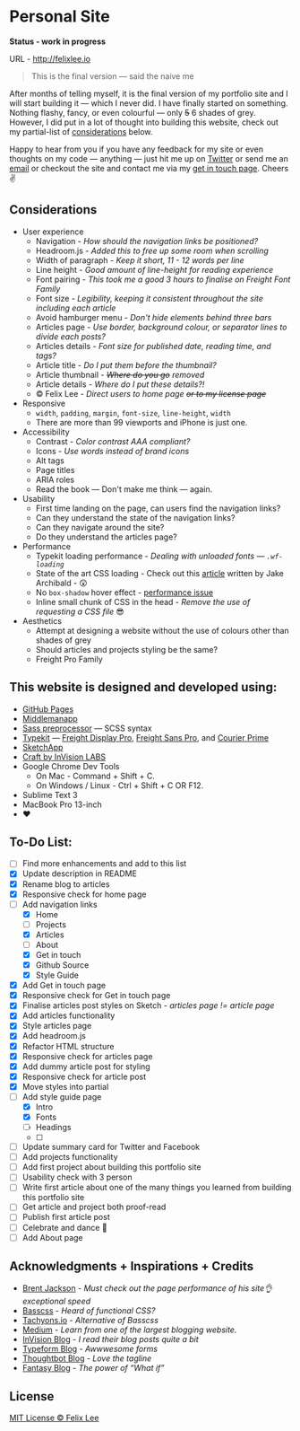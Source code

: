 # Personal Site

**Status - work in progress**

URL - http://felixlee.io

> This is the final version — said the naive me

After months of telling myself, it is the final version of my portfolio site and I will start building it — which I never did. I have finally started on something. Nothing flashy, fancy, or even colourful — only ~~5~~ 6 shades of grey. However, I did put in a lot of thought into building this website, check out my partial-list of [considerations](#considerations) below.

Happy to hear from you if you have any feedback for my site or even thoughts on my code — anything — just hit me up on [Twitter](https://twitter.com/im_felix) or send me an [email](mailto:hello@felixlee.io) or checkout the site and contact me via my [get in touch page](http://felixlee.io/get-in-touch). Cheers :v:

## Considerations

- User experience
  - Navigation - *How should the navigation links be positioned?*
  - Headroom.js - *Added this to free up some room when scrolling*
  - Width of paragraph - *Keep it short, 11 - 12 words per line*
  - Line height - *Good amount of line-height for reading experience*
  - Font pairing - *This took me a good 3 hours to finalise on Freight Font Family*
  - Font size - *Legibility, keeping it consistent throughout the site including each article*
  - Avoid hamburger menu - *Don't hide elements behind three bars*
  - Articles page - *Use border, background colour, or separator lines to divide each posts?*
  - Articles details - *Font size for published date, reading time, and tags?*
  - Article title - *Do I put them before the thumbnail?*
  - Article thumbnail - *~~Where do you go~~ removed*
  - Article details - *Where do I put these details?!*
  - © Felix Lee - *Direct users to home page ~~or to my license page~~*
- Responsive
  - `width`, `padding`, `margin`, `font-size`, `line-height`, `width`
  - There are more than 99 viewports and iPhone is just one.
- Accessibility
  - Contrast - *Color contrast AAA compliant?*
  - Icons - *Use words instead of brand icons*
  - Alt tags
  - Page titles
  - ARIA roles
  - Read the book — Don't make me think — again.
- Usability
  - First time landing on the page, can users find the navigation links?
  - Can they understand the state of the navigation links?
  - Can they navigate around the site?
  - Do they understand the articles page?
- Performance
  - Typekit loading performance - *Dealing with unloaded fonts — `.wf-loading`*
  - State of the art CSS loading - Check out this [article](https://jakearchibald.com/2016/link-in-body/) written by Jake Archibald - :astonished:
  - No `box-shadow` hover effect - [performance issue](http://tobiasahlin.com/blog/how-to-animate-box-shadow/)
  - Inline small chunk of CSS in the head - *Remove the use of requesting a CSS file* :sunglasses:
- Aesthetics
  - Attempt at designing a website without the use of colours other than shades of grey
  - Should articles and projects styling be the same?
  - Freight Pro Family

## This website is designed and developed using:

- [GitHub Pages](https://pages.github.com/)
- [Middlemanapp](https://middlemanapp.com/)
- [Sass preprocessor](http://sass-lang.com/) — SCSS syntax
- [Typekit](https://typekit.com/) — [Freight Display Pro](https://typekit.com/fonts/freight-display-pro), [Freight Sans Pro](https://typekit.com/fonts/freight-sans-pro), and [Courier Prime](https://typekit.com/fonts/courier-prime)
- [SketchApp](https://www.sketchapp.com/)
- [Craft by InVision LABS](https://www.invisionapp.com/craft)
- Google Chrome Dev Tools
  - On Mac - Command + Shift + C.
  - On Windows / Linux - Ctrl + Shift + C OR F12.
- Sublime Text 3
- MacBook Pro 13-inch
- :heart:

## To-Do List:

- [ ] Find more enhancements and add to this list
- [x] Update description in README
- [x] Rename blog to articles
- [x] Responsive check for home page
- [ ] Add navigation links
  - [x] Home
  - [ ] Projects
  - [x] Articles
  - [ ] About
  - [x] Get in touch
  - [x] Github Source
  - [x] Style Guide
- [x] Add Get in touch page
- [x] Responsive check for Get in touch page
- [x] Finalise articles post styles on Sketch - *articles page != article page*
- [x] Add articles functionality
- [x] Style articles page
- [x] Add headroom.js
- [x] Refactor HTML structure
- [x] Responsive check for articles page
- [x] Add dummy article post for styling
- [x] Responsive check for article post
- [x] Move styles into partial
- [ ] Add style guide page
  - [x] Intro
  - [x] Fonts
  - [ ] Headings
  - [ ]

- [ ] Update summary card for Twitter and Facebook
- [ ] Add projects functionality
- [ ] Add first project about building this portfolio site
- [ ] Usability check with 3 person
- [ ] Write first article about one of the many things you learned from building this portfolio site
- [ ] Get article and project both proof-read
- [ ] Publish first article post
- [ ] Celebrate and dance :tada:
- [ ] Add About page

## Acknowledgments + Inspirations + Credits

- [Brent Jackson](http://jxnblk.com/) - *Must check out the page performance of his site:ok_hand: exceptional speed*
- [Basscss](http://www.basscss.com/) - *Heard of functional CSS?*
- [Tachyons.io](http://tachyons.io) - *Alternative of Basscss*
- [Medium](https://medium.com/) - *Learn from one of the largest blogging website.*
- [InVision Blog](http://blog.invisionapp.com/) - *I read their blog posts quite a bit*
- [Typeform Blog](http://www.typeform.com/blog/) - *Awwwesome forms*
- [Thoughtbot Blog](https://robots.thoughtbot.com/) - *Love the tagline*
- [Fantasy Blog](http://blog.fantasy.co/) - *The power of “What if”*

## License

[MIT License © Felix Lee](http://felixlee.io/mit-license)
